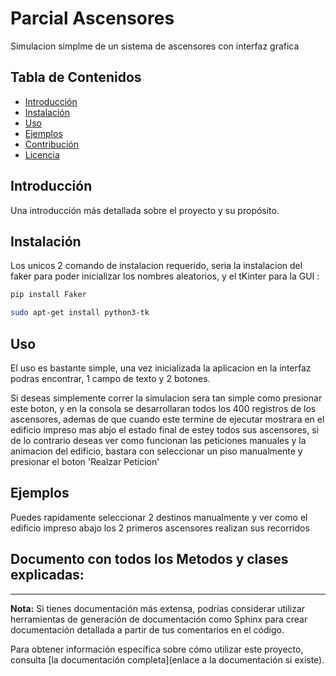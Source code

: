 # Parcial Ascensores

Simulacion simplme de un sistema de ascensores con interfaz grafica

## Tabla de Contenidos

- [Introducción](#introducción)
- [Instalación](#instalación)
- [Uso](#uso)
- [Ejemplos](#ejemplos)
- [Contribución](#contribución)
- [Licencia](#licencia)

## Introducción

Una introducción más detallada sobre el proyecto y su propósito.

## Instalación

Los unicos 2 comando de instalacion requerido, seria la instalacion del faker para poder inicializar los nombres aleatorios, y el tKinter para la GUI :

```sh
pip install Faker
````

```sh
sudo apt-get install python3-tk
````



## Uso

El uso es bastante simple, una vez inicializada la aplicacion en la interfaz podras encontrar, 1 campo de texto y 2 botones.

Si deseas simplemente correr la simulacion sera tan simple como presionar este boton, y en la consola se desarrollaran todos los 400 registros de los ascensores, ademas de que cuando este termine de ejecutar mostrara en el edificio impreso mas abjo el estado final de estey todos sus ascensores, si de lo contrario deseas ver como funcionan las peticiones manuales y la animacion del edificio, bastara con seleccionar un piso manualmente y presionar el boton 'Realzar Peticion'

## Ejemplos

Puedes rapidamente seleccionar 2 destinos manualmente y ver como el edificio impreso abajo los 2 primeros ascensores realizan sus recorridos



## Documento con todos los Metodos y clases explicadas: 


---

**Nota:** Si tienes documentación más extensa, podrías considerar utilizar herramientas de generación de documentación como Sphinx para crear documentación detallada a partir de tus comentarios en el código.

Para obtener información específica sobre cómo utilizar este proyecto, consulta [la documentación completa](enlace a la documentación si existe).

